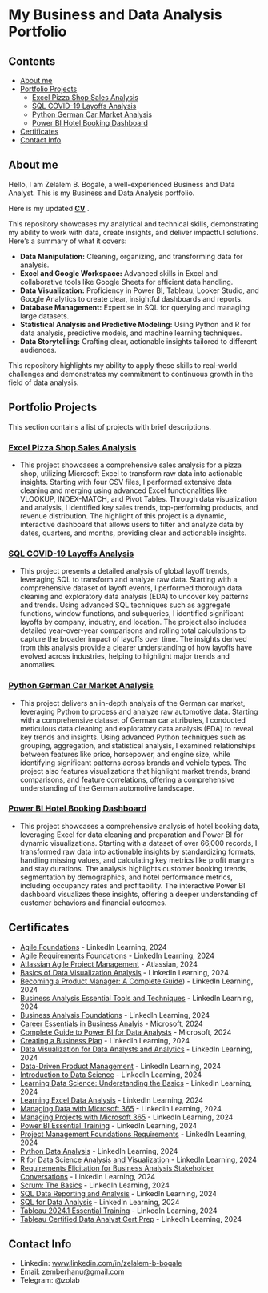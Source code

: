 # My Business and Data Analysis Portfolio

## Contents
* [About me](#about-me)
* [Portfolio Projects](#portfolio-projects)
  * [Excel Pizza Shop Sales Analysis](#excel-pizza-shop-sales-analysis)
  * [SQL COVID-19 Layoffs Analysis](#sql-covid-19-layoffs-analysis)
  * [Python German Car Market Analysis](#python-german-car-market-analysis)
  * [Power BI Hotel Booking Dashboard](#power-bi-hotel-booking-dashboard)
* [Certificates](#certificates)
* [Contact Info](#contact-info)

## About me
Hello, I am Zelalem B. Bogale, a well-experienced Business and Data Analyst. This is my Business and Data Analysis portfolio.<br>

Here is my updated [**CV**](https://github.com/user-attachments/files/17993489/Zelalem.Business.and.Data.Analyst.Resume.pdf)
.

This repository showcases my analytical and technical skills, demonstrating my ability to work with data, create insights, and deliver impactful solutions. Here’s a summary of what it covers:

* **Data Manipulation:** Cleaning, organizing, and transforming data for analysis.
* **Excel and Google Workspace:** Advanced skills in Excel and collaborative tools like Google Sheets for efficient data handling.
* **Data Visualization:** Proficiency in Power BI, Tableau, Looker Studio, and Google Analytics to create clear, insightful dashboards and reports.
* **Database Management:** Expertise in SQL for querying and managing large datasets.
* **Statistical Analysis and Predictive Modeling:** Using Python and R for data analysis, predictive models, and machine learning techniques.
* **Data Storytelling:** Crafting clear, actionable insights tailored to different audiences.

This repository highlights my ability to apply these skills to real-world challenges and demonstrates my commitment to continuous growth in the field of data analysis.


## Portfolio Projects
This section contains a list of projects with brief descriptions.

### [Excel Pizza Shop Sales Analysis](https://github.com/ZelaBerh/Business-and-Data-Analysis-Portfolio/tree/main/Projects/Excel)
  * This project showcases a comprehensive sales analysis for a pizza shop, utilizing Microsoft Excel to transform raw data into actionable insights. Starting with four CSV files, I performed extensive data cleaning and merging using advanced Excel functionalities like VLOOKUP, INDEX-MATCH, and Pivot Tables. Through data visualization and analysis, I identified key sales trends, top-performing products, and revenue distribution. The highlight of this project is a dynamic, interactive dashboard that allows users to filter and analyze data by dates, quarters, and months, providing clear and actionable insights.
### [SQL COVID-19 Layoffs Analysis](https://github.com/ZelaBerh/Business-and-Data-Analysis-Portfolio/tree/main/Projects/SQL)
  * This project presents a detailed analysis of global layoff trends, leveraging SQL to transform and analyze raw data. Starting with a comprehensive dataset of layoff events, I performed thorough data cleaning and exploratory data analysis (EDA) to uncover key patterns and trends. Using advanced SQL techniques such as aggregate functions, window functions, and subqueries, I identified significant layoffs by company, industry, and location. The project also includes detailed year-over-year comparisons and rolling total calculations to capture the broader impact of layoffs over time. The insights derived from this analysis provide a clearer understanding of how layoffs have evolved across industries, helping to highlight major trends and anomalies.
### [Python German Car Market Analysis](https://github.com/ZelaBerh/Business-and-Data-Analysis-Portfolio/tree/main/Projects/Python)
  * This project delivers an in-depth analysis of the German car market, leveraging Python to process and analyze raw automotive data. Starting with a comprehensive dataset of German car attributes, I conducted meticulous data cleaning and exploratory data analysis (EDA) to reveal key trends and insights. Using advanced Python techniques such as grouping, aggregation, and statistical analysis, I examined relationships between features like price, horsepower, and engine size, while identifying significant patterns across brands and vehicle types. The project also features visualizations that highlight market trends, brand comparisons, and feature correlations, offering a comprehensive understanding of the German automotive landscape.
### [Power BI Hotel Booking Dashboard](https://github.com/ZelaBerh/Business-and-Data-Analysis-Portfolio/tree/main/Projects/Power%20BI)
  * This project showcases a comprehensive analysis of hotel booking data, leveraging Excel for data cleaning and preparation and Power BI for dynamic visualizations. Starting with a dataset of over 66,000 records, I transformed raw data into actionable insights by standardizing formats, handling missing values, and calculating key metrics like profit margins and stay durations. The analysis highlights customer booking trends, segmentation by demographics, and hotel performance metrics, including occupancy rates and profitability. The interactive Power BI dashboard visualizes these insights, offering a deeper understanding of customer behaviors and financial outcomes.


## Certificates
* [Agile Foundations](https://github.com/ZelaBerh/Business-and-Data-Analysis-Portfolio/blob/main/Certificates/CertificateOfCompletion_Agile%20Foundations.pdf) - LinkedIn Learning, 2024
* [Agile Requirements Foundations](https://github.com/ZelaBerh/Business-and-Data-Analysis-Portfolio/blob/main/Certificates/CertificateOfCompletion_Agile%20Requirements%20Foundations.pdf) - LinkedIn Learning, 2024
* [Atlassian Agile Project Management](https://github.com/ZelaBerh/Business-and-Data-Analysis-Portfolio/blob/main/Certificates/CertificateOfCompletion_Atlassian%20Agile%20Project%20Management%20Professional%20Certificate%20(1).pdf) - Atlassian, 2024
* [Basics of Data Visualization Analysis](https://github.com/ZelaBerh/Business-and-Data-Analysis-Portfolio/blob/main/Certificates/CertificateOfCompletion_Basics%20of%20Data%20Visualization%20Analysis.pdf) - LinkedIn Learning, 2024
* [Becoming a Product Manager: A Complete Guide](https://github.com/ZelaBerh/Business-and-Data-Analysis-Portfolio/blob/main/Certificates/CertificateOfCompletion_Becoming%20a%20Product%20Manager%20A%20Complete%20Guide.pdf)) - LinkedIn Learning, 2024
* [Business Analysis Essential Tools and Techniques](https://github.com/ZelaBerh/Business-and-Data-Analysis-Portfolio/blob/main/Certificates/CertificateOfCompletion_Business%20Analysis%20Essential%20Tools%20and%20Techniques.pdf) - LinkedIn Learning, 2024
* [Business Analysis Foundations](https://github.com/ZelaBerh/Business-and-Data-Analysis-Portfolio/blob/main/Certificates/CertificateOfCompletion_Business%20Analysis%20Foundations.pdf) - LinkedIn Learning, 2024
* [Career Essentials in Business Analyis](https://github.com/ZelaBerh/Business-and-Data-Analysis-Portfolio/blob/main/Certificates/CertificateOfCompletion_Career%20Essentials%20in%20Business%20Analysis%20by%20Microsoft%20and%20LinkedIn%20(1).pdf) - Microsoft, 2024
* [Complete Guide to Power BI for Data Analysts](https://github.com/ZelaBerh/Business-and-Data-Analysis-Portfolio/blob/main/Certificates/CertificateOfCompletion_Complete%20Guide%20to%20Power%20BI%20for%20Data%20Analysts%20by%20Microsoft%20Press.pdf) - Microsoft, 2024
* [Creating a Business Plan](https://github.com/ZelaBerh/Business-and-Data-Analysis-Portfolio/blob/main/Certificates/CertificateOfCompletion_Creating%20a%20Business%20Plan.pdf) - LinkedIn Learning, 2024
* [Data Visualization for Data Analysts and Analytics](https://github.com/ZelaBerh/Business-and-Data-Analysis-Portfolio/blob/main/Certificates/CertificateOfCompletion_Data%20Visualization%20for%20Data%20Analysis%20and%20Analytics%202020.pdf) - LinkedIn Learning, 2024
* [Data-Driven Product Management](https://github.com/ZelaBerh/Business-and-Data-Analysis-Portfolio/blob/main/Certificates/CertificateOfCompletion_DataDriven%20Product%20Management.pdf) - LinkedIn Learning, 2024
* [Introduction to Data Science](https://github.com/ZelaBerh/Business-and-Data-Analysis-Portfolio/blob/main/Certificates/CertificateOfCompletion_Introduction%20to%20Data%20Science.pdf) - LinkedIn Learning, 2024
* [Learning Data Science: Understanding the Basics](https://github.com/ZelaBerh/Business-and-Data-Analysis-Portfolio/blob/main/Certificates/CertificateOfCompletion_Learning%20Data%20Science%20Understanding%20the%20Basics.pdf) - LinkedIn Learning, 2024
* [Learning Excel Data Analysis](https://github.com/ZelaBerh/Business-and-Data-Analysis-Portfolio/blob/main/Certificates/CertificateOfCompletion_Learning%20Excel%20Data%20Analysis.pdf) - LinkedIn Learning, 2024
* [Managing Data with Microsoft 365](https://github.com/ZelaBerh/Business-and-Data-Analysis-Portfolio/blob/main/Certificates/CertificateOfCompletion_Managing%20Data%20with%20Microsoft%20365.pdf) - LinkedIn Learning, 2024
* [Managing Projects with Microsoft 365](https://github.com/ZelaBerh/Business-and-Data-Analysis-Portfolio/blob/main/Certificates/CertificateOfCompletion_Managing%20Projects%20with%20Microsoft%20365.pdf) - LinkedIn Learning, 2024
* [Power BI Essential Training](https://github.com/ZelaBerh/Business-and-Data-Analysis-Portfolio/blob/main/Certificates/CertificateOfCompletion_Power%20BI%20Essential%20Training.pdf) - LinkedIn Learning, 2024
* [Project Management Foundations Requirements](https://github.com/ZelaBerh/Business-and-Data-Analysis-Portfolio/blob/main/Certificates/CertificateOfCompletion_Project%20Management%20Foundations%20Requirements.pdf) - LinkedIn Learning, 2024
* [Python Data Analysis](https://github.com/ZelaBerh/Business-and-Data-Analysis-Portfolio/blob/main/Certificates/CertificateOfCompletion_Python%20Data%20Analysis.pdf) - LinkedIn Learning, 2024
* [R for Data Science Analysis and Visualization](https://github.com/ZelaBerh/Business-and-Data-Analysis-Portfolio/blob/main/Certificates/CertificateOfCompletion_R%20for%20Data%20Science%20Analysis%20and%20Visualization.pdf) - LinkedIn Learning, 2024
* [Requirements Elicitation for Business Analysis Stakeholder Conversations](https://github.com/ZelaBerh/Business-and-Data-Analysis-Portfolio/blob/main/Certificates/CertificateOfCompletion_Requirements%20Elicitation%20for%20Business%20Analysis%20Stakeholder%20Conversations.pdf) - LinkedIn Learning, 2024
* [Scrum: The Basics](https://github.com/ZelaBerh/Business-and-Data-Analysis-Portfolio/blob/main/Certificates/CertificateOfCompletion_Scrum%20The%20Basics.pdf) - LinkedIn Learning, 2024
* [SQL Data Reporting and Analysis](https://github.com/ZelaBerh/Business-and-Data-Analysis-Portfolio/blob/main/Certificates/CertificateOfCompletion_SQL%20Data%20Reporting%20and%20Analysis.pdf) - LinkedIn Learning, 2024
* [SQL for Data Analysis](https://github.com/ZelaBerh/Business-and-Data-Analysis-Portfolio/blob/main/Certificates/CertificateOfCompletion_SQL%20for%20Data%20Analysis.pdf) - LinkedIn Learning, 2024
* [Tableau 2024.1 Essential Training](https://github.com/ZelaBerh/Business-and-Data-Analysis-Portfolio/blob/main/Certificates/CertificateOfCompletion_Tableau%202024.1%20Essential%20Training.pdf) - LinkedIn Learning, 2024
* [Tableau Certified Data Analyst Cert Prep](https://github.com/ZelaBerh/Business-and-Data-Analysis-Portfolio/blob/main/Certificates/CertificateOfCompletion_Tableau%20Certified%20Data%20Analyst%20Cert%20Prep.pdf) - LinkedIn Learning, 2024




























## Contact Info
* Linkedin: www.linkedin.com/in/zelalem-b-bogale
* Email: zemberhanu@gmail.com
* Telegram: @zolab
